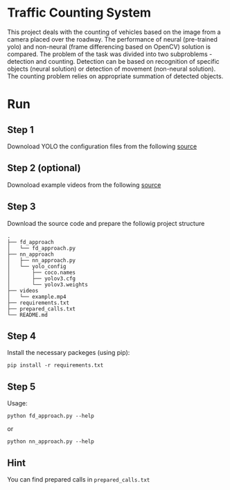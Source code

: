 # Traffic Counting System

This project deals with the counting of vehicles based on the image from a camera placed over the roadway. The performance of neural (pre-trained yolo) and non-neural (frame differencing based on OpenCV) solution is compared. The problem of the task was divided into two subproblems - detection and counting. Detection can be based on recognition of specific objects (neural solution) or detection of movement (non-neural solution). The counting problem relies on appropriate summation of detected objects.

# Run

## Step 1
Downoload YOLO the configuration files from the following [source](https://drive.google.com/drive/folders/18XcIOBNQ6jmuJgwUnfgsuITGiXRWZXTa?usp=sharing) 


## Step 2 (optional)
Downoload example videos from the following [source](https://drive.google.com/drive/folders/1H6aSQCOa0DPso053M7oFhSzvZMJrmcY2?usp=sharing) 

## Step 3
Download the source code and prepare the followig project structure
```
.
├── fd_approach
│   └── fd_approach.py
├── nn_approach
│   ├── nn_approach.py
│   └── yolo_config
│       ├── coco.names
│       ├── yolov3.cfg
│       └── yolov3.weights
├── videos
│   └── example.mp4
├── requirements.txt
├── prepared_calls.txt
└── README.md
```

## Step 4
Install the necessary packeges (using pip):
```
pip install -r requirements.txt
```

## Step 5
Usage:
```
python fd_approach.py --help
```
or
```
python nn_approach.py --help
```

## Hint
You can find prepared calls in `prepared_calls.txt`